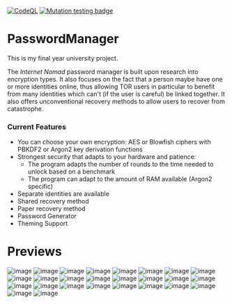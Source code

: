 [![CodeQL](https://github.com/c3ypt1c/PasswordManager/actions/workflows/codeql-analysis.yml/badge.svg)](https://github.com/c3ypt1c/PasswordManager/actions/workflows/codeql-analysis.yml) [![Mutation testing badge](https://img.shields.io/endpoint?style=flat&url=https%3A%2F%2Fbadge-api.stryker-mutator.io%2Fgithub.com%2Fc3ypt1c%2FPasswordManager%2Fmaster)](https://dashboard.stryker-mutator.io/reports/github.com/c3ypt1c/PasswordManager/master)

# PasswordManager

This is my final year university project.

The *Internet Nomad* password manager is built upon research into encryption types. It also focuses on the fact that a person maybe have one or more identities online, thus allowing TOR users in particular to benefit from many identities which can't (if the user is careful) be linked together. It also offers unconventional recovery methods to allow users to recover from catastrophe. 

### Current Features
 - You can choose your own encryption: AES or Blowfish ciphers with PBKDF2 or Argon2 key derivation functions
 - Strongest security that adapts to your hardware and patience:
   - The program adapts the number of rounds to the time needed to unlock based on a benchmark
   - The program can adapt to the amount of RAM available (Argon2 specific)
 - Separate identities are available
 - Shared recovery method
 - Paper recovery method
 - Password Generator
 - Theming Support

# Previews
![image](https://user-images.githubusercontent.com/17202074/137570344-4963957e-46ac-45f8-b940-52b05ac18b52.png)
![image](https://user-images.githubusercontent.com/17202074/137570386-331dda3b-1e44-4560-a30b-552c6844843f.png)
![image](https://user-images.githubusercontent.com/17202074/137570394-028a0c82-9889-4e26-9900-e0fa3d7b269f.png)
![image](https://user-images.githubusercontent.com/17202074/137570400-ae9d39f7-b963-46ae-8fb3-3da83ad590db.png)
![image](https://user-images.githubusercontent.com/17202074/137570423-bb54973f-ffc8-4c15-b381-51c65da5802f.png)
![image](https://user-images.githubusercontent.com/17202074/137570432-fac9a363-570f-4f5b-9966-c93e4d38ef91.png)
![image](https://user-images.githubusercontent.com/17202074/137570442-3eb784d7-9424-47f9-968d-cdc8e6add10d.png)
![image](https://user-images.githubusercontent.com/17202074/137570456-5f20123d-731d-4298-8ef5-69e6dc6f4f42.png)
![image](https://user-images.githubusercontent.com/17202074/137570477-4ea4159a-5802-431b-aa06-0413c9589686.png)
![image](https://user-images.githubusercontent.com/17202074/137570491-a6d70d5f-6c34-4304-ae27-80ec1a580f60.png)
![image](https://user-images.githubusercontent.com/17202074/137570502-cf55d1b5-cf04-4c0b-9c2d-7f7752e9cff9.png)
![image](https://user-images.githubusercontent.com/17202074/137570510-247045e4-0643-4e6c-ad03-7b99d42ceca5.png)
![image](https://user-images.githubusercontent.com/17202074/137570532-faa9ea17-fb58-46c4-8396-1b4154e44a1e.png)
![image](https://user-images.githubusercontent.com/17202074/137570555-d9a3edf8-9784-4a0d-8b1d-5993471cd5fe.png)
![image](https://user-images.githubusercontent.com/17202074/137570585-8b0a34c5-179a-4595-87a0-f5036f4618e9.png)
![image](https://user-images.githubusercontent.com/17202074/137570619-8d93af2c-6e77-43f6-86fc-0a6f386d0a89.png)
![image](https://user-images.githubusercontent.com/17202074/137570636-ec4cf674-57c5-43a0-b68a-abf81f4143f6.png)
![image](https://user-images.githubusercontent.com/17202074/137570655-02ab133a-95fc-4281-8fa2-51a8d8faece3.png)
![image](https://user-images.githubusercontent.com/17202074/137570673-75846b84-8db6-40ae-8e85-eb811bc6f54a.png)
![image](https://user-images.githubusercontent.com/17202074/137570678-ddca9803-4e09-4d88-ae47-36adae9da34c.png)
![image](https://user-images.githubusercontent.com/17202074/137570684-924b03e9-abaa-40ff-95f8-f78d659be381.png)
![image](https://user-images.githubusercontent.com/17202074/137570689-792beda4-8abe-413b-9956-88c2cb2549ef.png)
![image](https://user-images.githubusercontent.com/17202074/137570702-1087ebd4-e9bb-4c39-964f-f285ca1bcc78.png)
![image](https://user-images.githubusercontent.com/17202074/137570705-9d3e5ba0-c21a-426a-b9db-e3e18d11bb8d.png)
![image](https://user-images.githubusercontent.com/17202074/137570711-7f435ebb-f597-4b3d-a903-2fdfa41dc604.png)
![image](https://user-images.githubusercontent.com/17202074/137570788-0ef549e5-970d-4a0c-876f-ff94a339ce92.png)
